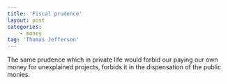 ```yaml
---
title: 'Fiscal prudence'
layout: post
categories:
    - money
tag: 'Thomas Jefferson'
---
```


The same prudence which in private life would forbid our paying our own money for unexplained projects, forbids it in the dispensation of the public monies.